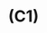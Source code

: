 ---
layout: page
title: (C1)
nav_order: 1
parent: Construction
grand_parent: Software Development and Maintenance
permalink: /phases/operations/software_development_and_maintenance/construction/c1/
---